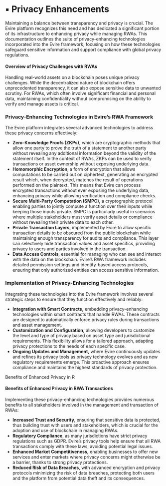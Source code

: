 # ▪️ Privacy Enhancements

Maintaining a balance between transparency and privacy is crucial. The Evire platform recognizes this need and has dedicated a significant portion of its infrastructure to enhancing privacy while managing RWAs. This documentation outlines the suite of privacy-enhancing technologies incorporated into the Evire framework, focusing on how these technologies safeguard sensitive information and support compliance with global privacy regulations.

#### Overview of Privacy Challenges with RWAs

Handling real-world assets on a blockchain poses unique privacy challenges. While the decentralized nature of blockchain offers unprecedented transparency, it can also expose sensitive data to unwanted scrutiny. For RWAs, which often involve significant financial and personal data, maintaining confidentiality without compromising on the ability to verify and manage assets is critical.

### Privacy-Enhancing Technologies in Evire’s RWA Framework

The Evire platform integrates several advanced technologies to address these privacy concerns effectively:

* **Zero-Knowledge Proofs (ZKPs),** which are cryptographic methods that allow one party to prove the truth of a statement to another party without revealing any additional information beyond the validity of the statement itself. In the context of RWAs, ZKPs can be used to verify transactions or asset ownership without exposing underlying data.
* **Homomorphic Encryption**, a form of encryption that allows computations to be carried out on ciphertext, generating an encrypted result which, when decrypted, matches the result of operations performed on the plaintext. This means that Evire can process encrypted transactions without ever exposing the underlying data, enhancing privacy while allowing verification and compliance checks.
* **Secure Multi-Party Computation (SMPC),** a cryptographic protocol enabling parties to jointly compute a function over their inputs while keeping those inputs private. SMPC is particularly useful in scenarios where multiple stakeholders must verify asset details or compliance without revealing their private data to each other.
* **Private Transaction Layers,** implemented by Evire to allow specific transaction details to be obscured from the public blockchain while maintaining enough transparency for audits and compliance. This layer can selectively hide transaction values and asset specifics, providing privacy to users and parties involved in the transaction.
* **Data Access Controls**, essential for managing who can see and interact with the data on the blockchain. Evire’s RWA framework includes detailed permission settings and identity-based access protocols, ensuring that only authorized entities can access sensitive information.

### Implementation of Privacy-Enhancing Technologies

Integrating these technologies into the Evire framework involves several strategic steps to ensure that they function effectively and reliably:

* **Integration with Smart Contracts,** embedding privacy-enhancing technologies within smart contracts that handle RWAs. These contracts are designed to automatically enforce privacy rules during transactions and asset management.
* **Customization and Configuration,** allowing developers to customize the level and type of privacy based on asset type and jurisdictional requirements. This flexibility allows for a tailored approach, adapting privacy protections to the needs of each specific case.
* **Ongoing Updates and Management,** where Evire continuously updates and refines its privacy tools as privacy technology evolves and as new regulatory requirements emerge. This proactive approach ensures compliance and maintains the highest standards of privacy protection.

Benefits of Enhanced Privacy in R

#### Benefits of Enhanced Privacy in RWA Transactions

Implementing these privacy-enhancing technologies provides numerous benefits to all stakeholders involved in the management and transaction of RWAs:

* **Increased Trust and Security**, ensuring that sensitive data is protected, thus building trust with users and stakeholders, which is crucial for the adoption and use of blockchain in managing RWAs.
* **Regulatory Compliance**, as many jurisdictions have strict privacy regulations such as GDPR. Evire’s privacy tools help ensure that all RWA transactions comply with these laws, avoiding potential legal issues.
* **Enhanced Market Competitiveness,** enabling businesses to offer new services and enter markets where privacy concerns might otherwise be a barrier, thanks to strong privacy protections.
* **Reduced Risk of Data Breaches**, with advanced encryption and privacy protocols minimizing the risk of data breaches, protecting both users and the platform from potential data theft and its consequences.

